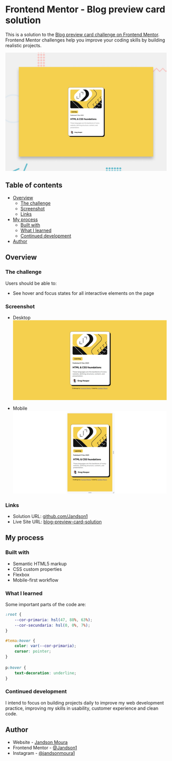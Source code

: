 # Frontend Mentor - Blog preview card solution

This is a solution to the [Blog preview card challenge on Frontend Mentor](https://www.frontendmentor.io/challenges/blog-preview-card-ckPaj01IcS). Frontend Mentor challenges help you improve your coding skills by building realistic projects.

![Design preview for the Blog preview card coding challenge](./design/desktop-preview.jpg)

## Table of contents

- [Overview](#overview)
  - [The challenge](#the-challenge)
  - [Screenshot](#screenshot)
  - [Links](#links)
- [My process](#my-process)
  - [Built with](#built-with)
  - [What I learned](#what-i-learned)
  - [Continued development](#continued-development)
- [Author](#author)

## Overview

### The challenge

Users should be able to:

- See hover and focus states for all interactive elements on the page

### Screenshot

- Desktop
![](/design/desktop-design.jpeg)

- Mobile
![]( /design/mobile-design.jpeg)



### Links

- Solution URL: [github.com/Jandson1](https://github.com/Jandson1/blog-preview-card-solution)
- Live Site URL: [blog-preview-card-solution](https://jandson1.github.io/blog-preview-card-solution/)

## My process

### Built with

- Semantic HTML5 markup
- CSS custom properties
- Flexbox
- Mobile-first workflow


### What I learned

Some important parts of the code are:

```css
:root {
    --cor-primaria: hsl(47, 88%, 63%);
    --cor-secundaria: hsl(0, 0%, 7%);
}
```
```css
#tema:hover {
    color: var(--cor-primaria);
    cursor: pointer;
}

p:hover {
    text-decoration: underline;
}
```


### Continued development

I intend to focus on building projects daily to improve my web development practice, improving my skills in usability, customer experience and clean code.


## Author

- Website - [Jandson Moura](https://github.com/Jandson1)
- Frontend Mentor - [@Jandson1](https://www.frontendmentor.io/profile/Jandson1)
- Instagram - [@jandsonmoura1](https://www.instagram.com/jandsonmoura1/)

